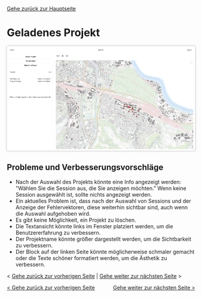[Gehe zurück zur Hauptseite](index.md)

# Geladenes Projekt

<img src="screenshots/current_project.png" alt="geladenes-Projekt" style="max-width: 100%; box-shadow: 0 0 5px rgba(0, 0, 0, 0.3);">

## Probleme und Verbesserungsvorschläge

- Nach der Auswahl des Projekts könnte eine Info angezeigt werden: "Wählen Sie die Session aus, die Sie anzeigen möchten." Wenn keine Session ausgewählt ist, sollte nichts angezeigt werden.
- Ein aktuelles Problem ist, dass nach der Auswahl von Sessions und der Anzeige der Fehlervektoren, diese weiterhin sichtbar sind, auch wenn die Auswahl aufgehoben wird.
- Es gibt keine Möglichkeit, ein Projekt zu löschen.
- Die Textansicht könnte links im Fenster platziert werden, um die Benutzererfahrung zu verbessern.
- Der Projektname könnte größer dargestellt werden, um die Sichtbarkeit zu verbessern.
- Der Block auf der linken Seite könnte möglicherweise schmaler gemacht oder die Texte schöner formatiert werden, um die Ästhetik zu verbessern.

< [Gehe zurück zur vorherigen Seite](create_session.md) | [Gehe weiter zur nächsten Seite](logout.md) >

<div style="text-align: left; float: left;"><a href="create_project.html">< Gehe zurück zur vorherigen Seite</a></div>
<div style="text-align: right; float: right;"><a href="logout.md">Gehe weiter zur nächsten Seite ></a></div>
